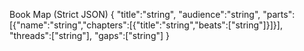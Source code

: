 Book Map (Strict JSON)
{
  "title":"string",
  "audience":"string",
  "parts":[{"name":"string","chapters":[{"title":"string","beats":["string"]}]}],
  "threads":["string"],
  "gaps":["string"]
}
